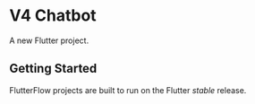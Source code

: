 # V4 Chatbot

A new Flutter project.

## Getting Started

FlutterFlow projects are built to run on the Flutter _stable_ release.
